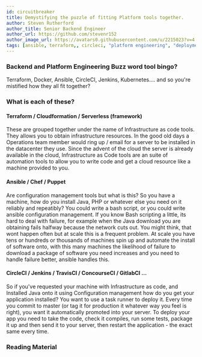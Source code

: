 ```yaml
---
id: circuitbreaker
title: Demystifying the puzzle of fitting Platform tools together.
author: Steven Rutherford
author_title: Senior Backend Engineer
author_url: https://github.com/stevenr152
author_image_url: https://avatars0.githubusercontent.com/u/2215023?v=4
tags: [ansible, terraform,, circleci, "platform engineering", "deployment", "DevOps"]
---
```


### Backend and Platform Engineering Buzz word tool bingo?
Terraform, Docker, Ansible, CircleCI, Jenkins, Kubernetes.... and so you're mistified how they all fit together?

### What is each of these?
#### Terraform / Cloudformation / Serverless (framework)
These are grouped together under the name of Infrastructure as code tools.
They allows you to obtain infrastructure resources. 
In the good old days a Operations team member would ring up / email for a server to be installed in the datacenter they use. 
Since the advent of the cloud the server is already available in the cloud, Infrastructure as Code tools are an suite of automation tools to allow you to write code and get a cloud resource like a machine provided to you.

#### Ansible / Chef / Puppet
Are configuration management tools but what is this?
So you have a machine, how do you install Java, PHP or whatever else you need on it reliably and repeatibly? You could write a bash script, or you could write ansible configuration management.
If you know Bash scripting a little, its hard to deal with failure, for example when the Java download you are obtaining fails halfway because the network cuts out. You might think, that wont happen often but at scale this is a frequent problem.
At scale you have tens or hundreds or thousands of machines spin up and automate the install of software onto, with this many machines the likelihood of failure to download a package of software you need increases and you need to handle failure better, ansible handles this.

#### CircleCI / Jenkins / TravisCI / ConcourseCI / GitlabCI ...
So if you've requested your machine with Infrastructure as code, and Installed Java onto it using Configuration management how do you get your application installed?
You want to use a task runner to deploy it. Every time you commit to master (or tag it for production it whatever way you feel is right), you want it automatically promoted into your server.
To deploy your app you need to take the code, check it compiles, run some tests, package it up and then send it to your server, then restart the application - the exact same every time.






### Reading Material
